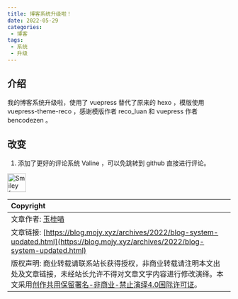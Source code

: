 ```yaml
---
title: 博客系统升级啦！
date: 2022-05-29
categories:
 - 博客
tags:
 - 系统
 - 升级
---
```


## 介绍

我的博客系统升级啦，使用了 vuepress 替代了原来的 hexo ，模版使用 vuepress-theme-reco ，感谢模版作者 reco_luan 和 vuepress 作者 bencodezen 。

## 改变

1. 添加了更好的评论系统 Valine ，可以免跳转到 github 直接进行评论。

<img src="smiley-2.gif" alt="Smiley face" width="42" height="42">

<br>

| Copyright |
| :-----|
| 文章作者: <a href="mailto:abcd2890000456@126.com">玉桂喵</a> |
| 文章链接: [https://blog.mojy.xyz/archives/2022/blog-system-updated.html](https://blog.mojy.xyz/archives/2022/blog-system-updated.html) |
| 版权声明: 商业转载请联系站长获得授权，非商业转载请注明本文出处及文章链接，未经站长允许不得对文章文字内容进行修改演绎。本文采用<a href="https://creativecommons.org/licenses/by-nc-nd/4.0/" target="_blank">创作共用保留署名-非商业-禁止演绎4.0国际许可证</a>。 |
